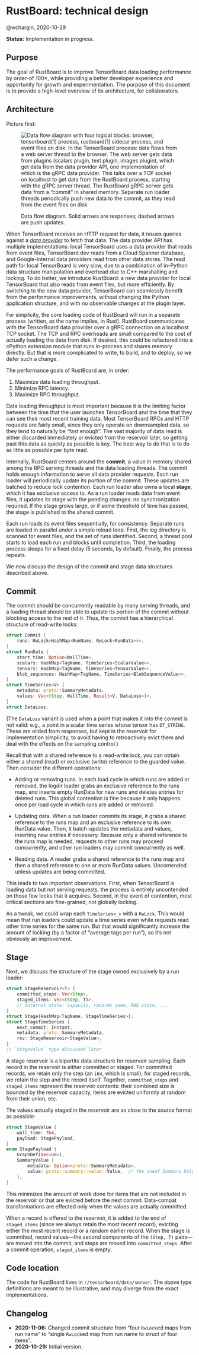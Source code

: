 # RustBoard: technical design

@wchargin, 2020-10-29

**Status:** Implementation in progress.

## Purpose

The goal of RustBoard is to improve TensorBoard data loading performance by
order-of 100×, while providing a better developer experience and opportunity for
growth and experimentation. The purpose of this document is to provide a
high-level overview of its architecture, for collaborators.

## Architecture

Picture first:

<figure>

![Data flow diagram with four logical blocks: browser, `tensorboard(1)` process,
`rustboard(1)` sidecar process, and event files on disk. In the TensorBoard
process: data flows from a web server thread to the browser. The web server gets
data from plugins (scalars plugin, text plugin, images plugin), which get data
from the data provider API, one implementation of which is the gRPC data
provider. This talks over a TCP socket on `localhost` to get data from the
RustBoard process, starting with the gRPC server thread. The RustBoard gRPC
server gets data from a “commit” in shared memory. Separate run loader threads
periodically push new data to the commit, as they read from the event files on
disk][data-flow-diagram]

  <figcaption>
    Data flow diagram. Solid arrows are responses; dashed arrows are push updates.
  </figcaption>

</figure>

[data-flow-diagram]: images/rustboard_data_flow.svg

When TensorBoard receives an HTTP request for data, it issues queries against a
*[data provider]* to fetch that data. The data provider API has multiple
implementations: local TensorBoard uses a data provider that reads from event
files, TensorBoard.dev reads from a Cloud Spanner database, and Google-internal
data providers read from other data stores. The read path for local TensorBoard
is very slow, due to a combination of in-Python data structure manipulation and
overhead due to C++ marshalling and locking. To do better, we introduce
RustBoard: a new data provider for local TensorBoard that also reads from event
files, but more efficiently. By switching to the new data provider, TensorBoard
can seamlessly benefit from the performance improvements, without changing the
Python application structure, and with no observable changes at the plugin
layer.

[data provider]: ./generic_data_apis.md

For simplicity, the core loading code of RustBoard will run in a separate
process (written, as the name implies, in Rust). RustBoard communicates with the
TensorBoard data provider over a gRPC connection on a localhost TCP socket. The
TCP and RPC overheads are small compared to the cost of actually loading the
data from disk. If desired, this could be refactored into a cPython extension
module that runs in-process and shares memory directly. But that is more
complicated to write, to build, and to deploy, so we defer such a change.

The performance goals of RustBoard are, in order:

1.  Maximize data loading throughput.
2.  Minimize RPC latency.
3.  Maximize RPC throughput.

Data loading throughput is most important because it is the limiting factor
between the time that the user launches TensorBoard and the time that they can
see their most recent training data. Most TensorBoard RPCs and HTTP requests are
fairly small, since they only operate on downsampled data, so they tend to
naturally be “fast enough”. The vast majority of data read is either discarded
immediately or evicted from the reservoir later, so getting past this data as
quickly as possible is key. The best way to do that is to do as little as
possible per byte read.

Internally, RustBoard centers around the **commit**, a value in memory shared
among the RPC serving threads and the data loading threads. The commit holds
enough information to serve all data provider requests. Each run loader will
periodically update its portion of the commit. These updates are batched to
reduce lock contention. Each run loader also owns a local **stage**, which it
has exclusive access to. As a run loader reads data from event files, it updates
its stage with the pending changes: no synchronization required. If the stage
grows large, or if some threshold of time has passed, the stage is published to
the shared commit.

Each run loads its event files sequentially, for consistency. Separate runs are
loaded in parallel under a simple reload loop. First, the log directory is
scanned for event files, and the set of runs identified. Second, a thread pool
starts to load each run and blocks until completion. Third, the loading process
sleeps for a fixed delay (5 seconds, by default). Finally, the process repeats.

We now discuss the design of the commit and stage data structures described
above.

## Commit

The commit should be concurrently readable by many serving threads, and a
loading thread should be able to update its portion of the commit without
blocking access to the rest of it. Thus, the commit has a hierarchical structure
of read-write locks:

```rust
struct Commit {
    runs: RwLock<HashMap<RunName, RwLock<RunData>>>,
}
struct RunData {
    start_time: Option<WallTime>,
    scalars: HashMap<TagName, TimeSeries<ScalarValue>>,
    tensors: HashMap<TagName, TimeSeries<TensorValue>>,
    blob_sequences: HashMap<TagName, TimeSeries<BlobSequenceValue>>,
}
struct TimeSeries<V> {
    metadata: proto::SummaryMetadata,
    values: Vec<(Step, WallTime, Result<V, DataLoss>)>,
}
struct DataLoss;
```

(The `DataLoss` variant is used when a point that makes it into the commit is
not valid: e.g., a point in a scalar time series whose tensor has `DT_STRING`.
These are elided from responses, but kept in the reservoir for implementation
simplicity, to avoid having to retroactively evict them and deal with the
effects on the sampling control.)

Recall that with a shared reference to a read-write lock, you can obtain either
a shared (read) or exclusive (write) reference to the guarded value. Then
consider the different operations:

-   Adding or removing runs. In each load cycle in which runs are added or
    removed, the logdir loader grabs an exclusive reference to the runs map, and
    inserts empty RunData for new runs and deletes entries for deleted runs.
    This global contention is fine because it only happens once per load cycle
    in which runs are added or removed.

-   Updating data. When a run loader commits its stage, it grabs a shared
    reference to the runs map and an exclusive reference to its own RunData
    value. Then, it batch-updates the metadata and values, inserting new entries
    if necessary. Because only a shared reference to the runs map is needed,
    requests to other runs may proceed concurrently, and other run loaders may
    commit concurrently as well.

-   Reading data. A reader grabs a shared reference to the runs map and then a
    shared reference to one or more RunData values. Uncontended unless updates
    are being committed.

This leads to two important observations. First, when TensorBoard is loading
data but not serving requests, the process is entirely uncontended on those few
locks that it acquires. Second, in the event of contention, most critical
sections are fine-grained, not globally locking.

As a tweak, we could wrap each `TimeSeries<_>` with a `RwLock`. This would mean
that run loaders could update a time series even while requests read other time
series for the same run. But that would significantly increase the amount of
locking (by a factor of “average tags per run”), so it’s not obviously an
improvement.

## Stage

Next, we discuss the structure of the stage owned exclusively by a run loader:

```rust
struct StageReservoir<T> {
    committed_steps: Vec<Step>,
    staged_items: Vec<(Step, T)>,
    // internal state: capacity, records seen, RNG state, ...
}
struct Stage(HashMap<TagName, StageTimeSeries>);
struct StageTimeSeries {
    next_commit: Instant,
    metadata: proto::SummaryMetadata,
    rsv: StageReservoir<StageValue>,
}
// `StageValue` type discussed later
```

A stage reservoir is a bipartite data structure for reservoir sampling. Each
record in the reservoir is either committed or staged. For committed records, we
retain only the step (an `i64`, which is small); for staged records, we retain
the step and the record itself. Together, `committed_steps` and `staged_items`
represent the reservoir contents: their combined size is bounded by the
reservoir capacity, items are evicted uniformly at random from their union, etc.

The values actually staged in the reservoir are as close to the source format as
possible:

```rust
struct StageValue {
    wall_time: f64,
    payload: StagePayload,
}
enum StagePayload {
    GraphDef(Vec<u8>),
    SummaryValue {
        metadata: Option<proto::SummaryMetadata>,
        value: proto::summary::value::Value,  // the oneof Summary.Value.value field
    },
}
```

This minimizes the amount of work done for items that are not included in the
reservoir or that are evicted before the next commit. Data-compat
transformations are effected only when the values are actually committed.

When a record is offered to the reservoir, it is added to the end of
`staged_items` (since we always retain the most recent record), evicting either
the most recent record or a random earlier record. When the stage is committed,
record values—the second components of the `(Step, T)` pairs—are moved into the
commit, and steps are moved into `committed_steps`. After a commit operation,
`staged_items` is empty.

## Code location

The code for RustBoard lives in `//tensorboard/data/server`. The above type
definitions are meant to be illustrative, and may diverge from the exact
implementations.

## Changelog

-   **2020-11-06:** Changed commit structure from “four `RwLock`ed maps from run
    name” to “single `RwLock`ed map from run name to struct of four items”.
-   **2020-10-29:** Initial version.
